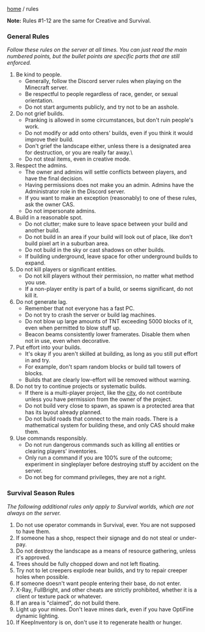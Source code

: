[home](/) / rules



**Note:** Rules #1-12 are the same for Creative and Survival.

### General Rules

*Follow these rules on the server at all times. You can just read the main numbered points, but the bullet points are specific parts that are still enforced.*

1. Be kind to people. 
    - Generally, follow the Discord server rules when playing on the Minecraft server.
    - Be respectful to people regardless of race, gender, or sexual orientation.
    - Do not start arguments publicly, and try not to be an asshole.
2. Do not grief builds.
    - Pranking is allowed in some circumstances, but don't ruin people's work.
    - Do not modify or add onto others' builds, even if you think it would improve their build.
    - Don't grief the landscape either, unless there is a designated area for destruction, or you are really far away.\
    - Do not steal items, even in creative mode.
3. Respect the admins.
    - The owner and admins will settle conflicts between players, and have the final decision.
    - Having permissions does not make you an admin. Admins have the Administrator role in the Discord server.
    - If you want to make an exception (reasonably) to one of these rules, ask the owner CAS.
    - Do not impersonate admins.
4. Build in a reasonable spot.
    - Do not clutter; make sure to leave space between your build and another build.
    - Do not build in an area if your build will look out of place, like don't build pixel art in a suburban area.
    - Do not build in the sky or cast shadows on other builds.
    - If building underground, leave space for other underground builds to expand.
5. Do not kill players or significant entities.
    - Do not kill players without their permission, no matter what method you use.
    - If a non-player entity is part of a build, or seems significant, do not kill it.
6. Do not generate lag.
    - Remember that not everyone has a fast PC.
    - Do not try to crash the server or build lag machines.
    - Do not blow up large amounts of TNT exceeding 5000 blocks of it, even when permitted to blow stuff up.
    - Beacon beams consistently lower framerates. Disable them when not in use, even when decorative.
7. Put effort into your builds.
    - It's okay if you aren't skilled at building, as long as you still put effort in and try.
    - For example, don't spam random blocks or build tall towers of blocks.
    - Builds that are clearly low-effort will be removed without warning.
8. Do not try to continue projects or systematic builds.
    - If there is a multi-player project, like the [city](/builds/arc45city.md), do not contribute unless you have permission from the owner of the project.
    - Do not build very close to spawn, as spawn is a protected area that has its layout already planned.
    - Do not build roads that connect to the main roads. There is a mathematical system for building these, and only CAS should make them.
9. Use commands responsibly.
    - Do not run dangerous commands such as killing all entities or clearing players' inventories.
    - Only run a command if you are 100% sure of the outcome; experiment in singleplayer before destroying stuff by accident on the server.
    - Do not beg for command privileges, they are not a right.

### Survival Season Rules

*The following additional rules only apply to Survival worlds, which are not always on the server.*

1. Do not use operator commands in Survival, ever. You are not supposed to have them.
2. If someone has a shop, respect their signage and do not steal or under-pay.
3. Do not destroy the landscape as a means of resource gathering, unless it's approved.
4. Trees should be fully chopped down and not left floating.
5. Try not to let creepers explode near builds, and try to repair creeper holes when possible.
6. If someone doesn't want people entering their base, do not enter.
7. X-Ray, FullBright, and other cheats are strictly prohibited, whether it is a client or texture pack or whatever.
8. If an area is "claimed", do not build there.
9. Light up your mines. Don't leave mines dark, even if you have OptiFine dynamic lighting.
10. If KeepInventory is on, don't use it to regenerate health or hunger.